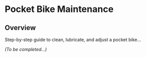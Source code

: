 # Pocket Bike Maintenance

## Overview
Step-by-step guide to clean, lubricate, and adjust a pocket bike…

*(To be completed…)*  